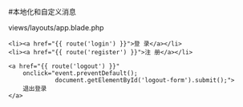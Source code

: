 #本地化和自定义消息

views/layouts/app.blade.php
```
<li><a href="{{ route('login') }}">登 录</a></li>
<li><a href="{{ route('register') }}">注 册</a></li>

<a href="{{ route('logout') }}"
    onclick="event.preventDefault();
             document.getElementById('logout-form').submit();">
    退出登录
</a>
```



